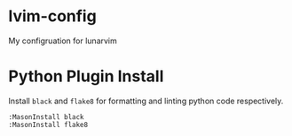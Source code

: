 # lvim-config
My configruation for lunarvim

# Python Plugin Install

Install `black` and `flake8` for formatting and linting python code respectively.

```
:MasonInstall black
:MasonInstall flake8
```
